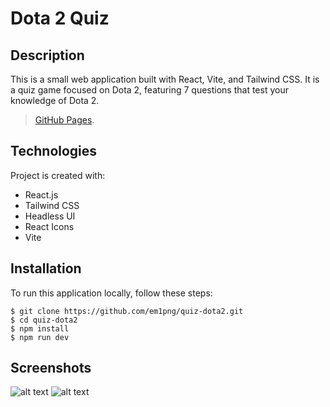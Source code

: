 # Dota 2 Quiz

## Description
This is a small web application built with React, Vite, and Tailwind CSS. It is a quiz game focused on Dota 2, featuring 7 questions that test your knowledge of Dota 2.

> [GitHub Pages](https://em1png.github.io/quiz-dota2).

## Technologies
Project is created with:
* React.js
* Tailwind CSS
* Headless UI
* React Icons
* Vite

## Installation
To run this application locally, follow these steps:

```
$ git clone https://github.com/em1png/quiz-dota2.git
$ cd quiz-dota2
$ npm install
$ npm run dev
```

## Screenshots
![alt text](https://i.imgur.com/gfJSfyC.png)
![alt text](https://i.imgur.com/YMzwMTp.png)

